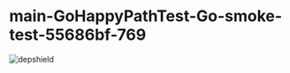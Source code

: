 # main-GoHappyPathTest-Go-smoke-test-55686bf-769

![depshield](https://staging.depshield.sonatype.org/badges/depshield-staging/main-GoHappyPathTest-Go-smoke-test-55686bf-769/depshield.svg)